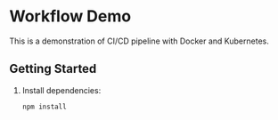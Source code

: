 # Workflow Demo

This is a demonstration of CI/CD pipeline with Docker and Kubernetes.

## Getting Started

1. Install dependencies:
   ```bash
   npm install